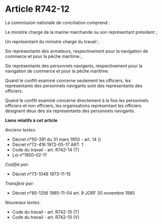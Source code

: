 # Article R742-12

La commission nationale de conciliation comprend :

Le ministre chargé de la marine marchande ou son représentant président ;

Un représentant du ministre chargé du travail ;

Six représentants des armateurs, respectivement pour la navigation de commerce et pour la pêche maritime ;

Six représentants des personnels navigants, respectivement pour la navigation de commerce et pour la pêche maritime.

Quand le conflit examiné concerne seulement les officiers, les représentants des personnels navigants sont des représentants
des officiers.

Quand le conflit examiné concerne directement à la fois les personnels officiers et non officiers, les organisations
représentant les officiers désignent deux des six représentants des personnels navigants.

**Liens relatifs à cet article**

_Anciens textes_:

  - Décret n°50-391 du 31 mars 1950 - art. 14 ()
  - Décret n°72-416 1972-05-17 ART. 1
  - Code du travail - art. R742-14 (T)
  - Loi n°1950-02-11

_Codifié par_:

  - Décret n°73-1048 1973-11-15

_Transféré par_:

  - Décret n°85-1256 1985-11-04 art. 9 JORF 30 novembre 1985

_Nouveaux textes_:

  - Code du travail - art. R742-10 (T)
  - Code du travail - art. R742-10 (V)
